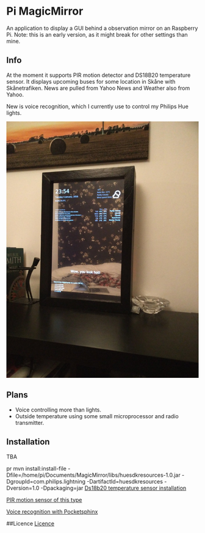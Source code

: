 Pi MagicMirror
=======
An application to display a GUI behind a observation mirror on an Raspberry Pi. Note: this is an early version, as it might break for other settings than mine.

## Info
At the moment it supports PIR motion detector and DS18B20 temperature sensor.
It displays upcoming buses for some location in Skåne with Skånetrafiken. 
News are pulled from Yahoo News and Weather also from Yahoo.

New is voice recognition, which I currently use to control my Philips Hue lights.

![Mirror](pics/mirror.jpg)


## Plans
- Voice controlling more than lights.
- Outside temperature using some small microprocessor and radio transmitter.


## Installation
TBA

pr      mvn install:install-file -Dfile=/home/pi/Documents/MagicMirror/libs/huesdkresources-1.0.jar -DgroupId=com.philips.lightning -DartifactId=huesdkresources -Dversion=1.0 -Dpackaging=jar
[Ds18b20 temperature sensor installation](https://learn.adafruit.com/adafruits-raspberry-pi-lesson-11-ds18b20-temperature-sensing/hardware)

[PIR motion sensor of this type](https://learn.adafruit.com/pir-passive-infrared-proximity-motion-sensor)

[Voice recognition with Pocketsphinx](https://github.com/cmusphinx/pocketsphinx)


##Licence
[Licence](http://www.apache.org/licenses/LICENSE-2.0)
